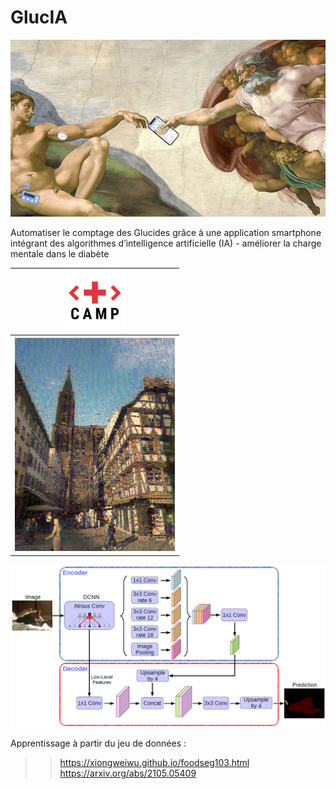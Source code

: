 # GlucIA 
<img src="https://github.com/rbizoi/MulticlassSemanticSegmentationDeepLabV3/blob/5668f75b44329ee40ceeb02ca189d419aa3b0e1a/images/La_creation_de_GlucIA.jpg" width="1024">

Automatiser le comptage des Glucides grâce à une application smartphone intégrant des algorithmes d’intelligence artificielle (IA) - améliorer la charge mentale dans le diabète

<table>
  <thead>
    <tr>
      <th scope="col"><img src="https://github.com/rbizoi/MulticlassSemanticSegmentationDeepLabV3/blob/ea579aa18bc6ce54a81c3d48e0cb3dde681560eb/images/logoHHC-carre.png" width="96"></th>
    </tr>
  </thead>
  <tbody>
    <tr>
      <th scope="row"><img src="https://github.com/rbizoi/MulticlassSemanticSegmentationDeepLabV3/blob/ea579aa18bc6ce54a81c3d48e0cb3dde681560eb/images/strasbourg.png" width="256"></th>
    </tr>
  </tbody>
</table>

<img src="https://github.com/rbizoi/MulticlassSemanticSegmentationDeepLabV3/blob/f11a9f34e5ecca7075e8b1f9ca99081a7293d230/images/DeepLabv3%2B.png" width="1024">

Apprentissage à partir du jeu de données : <br> 
>> https://xiongweiwu.github.io/foodseg103.html<br>
>> https://arxiv.org/abs/2105.05409<br>